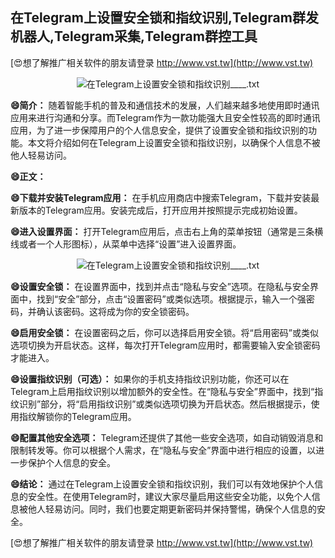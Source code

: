 ## **在Telegram上设置安全锁和指纹识别,Telegram群发机器人,Telegram采集,Telegram群控工具**

[😍想了解推广相关软件的朋友请登录 http://www.vst.tw](http://www.vst.tw)

 <center><img src="https://vst.tw/MP4/tuiguang/png/4.png" alt="在Telegram上设置安全锁和指纹识别____.txt"></center>

**😄简介：**
随着智能手机的普及和通信技术的发展，人们越来越多地使用即时通讯应用来进行沟通和分享。而Telegram作为一款功能强大且安全性较高的即时通讯应用，为了进一步保障用户的个人信息安全，提供了设置安全锁和指纹识别的功能。本文将介绍如何在Telegram上设置安全锁和指纹识别，以确保个人信息不被他人轻易访问。

**😄正文：**

**😄下载并安装Telegram应用：**
在手机应用商店中搜索Telegram，下载并安装最新版本的Telegram应用。安装完成后，打开应用并按照提示完成初始设置。

**😄进入设置界面：**
打开Telegram应用后，点击右上角的菜单按钮（通常是三条横线或者一个人形图标），从菜单中选择“设置”进入设置界面。

 <center><img src="https://vst.tw/MP4/tuiguang/png/1.png" alt="在Telegram上设置安全锁和指纹识别____.txt"></center>

**😄设置安全锁：**
在设置界面中，找到并点击“隐私与安全”选项。在隐私与安全界面中，找到“安全”部分，点击“设置密码”或类似选项。根据提示，输入一个强密码，并确认该密码。这将成为你的安全锁密码。

**😄启用安全锁：**
在设置密码之后，你可以选择启用安全锁。将“启用密码”或类似选项切换为开启状态。这样，每次打开Telegram应用时，都需要输入安全锁密码才能进入。

**😄设置指纹识别（可选）：**
如果你的手机支持指纹识别功能，你还可以在Telegram上启用指纹识别以增加额外的安全性。在“隐私与安全”界面中，找到“指纹识别”部分，将“启用指纹识别”或类似选项切换为开启状态。然后根据提示，使用指纹解锁你的Telegram应用。

**😄配置其他安全选项：**
Telegram还提供了其他一些安全选项，如自动销毁消息和限制转发等。你可以根据个人需求，在“隐私与安全”界面中进行相应的设置，以进一步保护个人信息的安全。

**😄结论：**
通过在Telegram上设置安全锁和指纹识别，我们可以有效地保护个人信息的安全性。在使用Telegram时，建议大家尽量启用这些安全功能，以免个人信息被他人轻易访问。同时，我们也要定期更新密码并保持警惕，确保个人信息的安全。

[😍想了解推广相关软件的朋友请登录 http://www.vst.tw](http://www.vst.tw)



